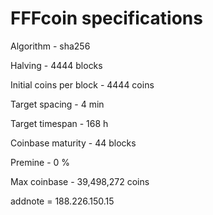 # FFFcoin specifications
Algorithm	-	sha256

Halving	-	4444 blocks

Initial coins per block	-	4444 coins

Target spacing	-	4 min

Target timespan	-	168 h

Coinbase maturity	-	44 blocks

Premine	-	0 %

Max coinbase	-	39,498,272 coins

addnote = 188.226.150.15
